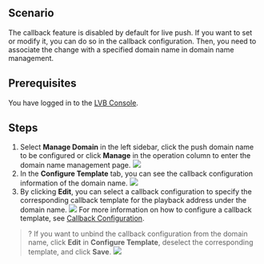 ## Scenario

The callback feature is disabled by default for live push. If you want to set or modify it, you can do so in the callback configuration. Then, you need to associate the change with a specified domain name in domain name management.

## Prerequisites

You have logged in to the [LVB Console](https://console.cloud.tencent.com/live).

## Steps

1. Select **Manage Domain** in the left sidebar, click the push domain name to be configured or click **Manage** in the operation column to enter the domain name management page.
 ![](https://main.qcloudimg.com/raw/62719d1025bf1fd4bb72379242fa8209.png)
2. In the **Configure Template** tab, you can see the callback configuration information of the domain name.
![](https://main.qcloudimg.com/raw/1bda9a365fe5aad705dea2dd3f76dde5.png)
3. By clicking **Edit**, you can select a callback configuration to specify the corresponding callback template for the playback address under the domain name.
![](https://main.qcloudimg.com/raw/ac50d0e8228397a44eab3a40da0237c6.png)
For more information on how to configure a callback template, see [Callback Configuration](https://cloud.tencent.com/document/product/267/20388).

>? If you want to unbind the callback configuration from the domain name, click **Edit** in **Configure Template**, deselect the corresponding template, and click **Save**.
>![](https://main.qcloudimg.com/raw/ac484c9593f3e8e80edfc11b2e31b3a9.png)
